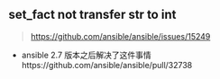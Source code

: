 ## set_fact not transfer str to int
> https://github.com/ansible/ansible/issues/15249
- ansible 2.7 版本之后解决了这件事情https://github.com/ansible/ansible/pull/32738


